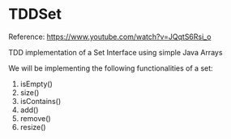 # TDDSet

Reference: https://www.youtube.com/watch?v=JQqtS6Rsi_o

TDD implementation of a Set Interface using simple Java Arrays

We will be implementing the following functionalities of a set:

1) isEmpty()
2) size()
3) isContains()
4) add()
5) remove() 
6) resize()